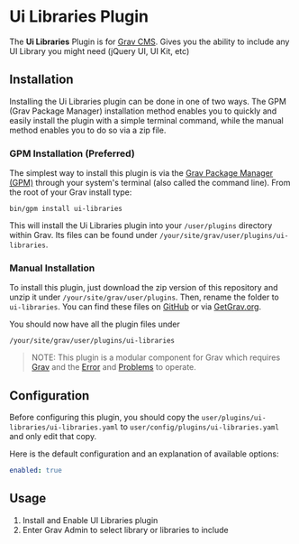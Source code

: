 # Ui Libraries Plugin

The **Ui Libraries** Plugin is for [Grav CMS](http://github.com/getgrav/grav). Gives you the ability to include any UI Library you might need (jQuery UI, UI Kit, etc)

## Installation

Installing the Ui Libraries plugin can be done in one of two ways. The GPM (Grav Package Manager) installation method enables you to quickly and easily install the plugin with a simple terminal command, while the manual method enables you to do so via a zip file.

### GPM Installation (Preferred)

The simplest way to install this plugin is via the [Grav Package Manager (GPM)](http://learn.getgrav.org/advanced/grav-gpm) through your system's terminal (also called the command line).  From the root of your Grav install type:

    bin/gpm install ui-libraries

This will install the Ui Libraries plugin into your `/user/plugins` directory within Grav. Its files can be found under `/your/site/grav/user/plugins/ui-libraries`.

### Manual Installation

To install this plugin, just download the zip version of this repository and unzip it under `/your/site/grav/user/plugins`. Then, rename the folder to `ui-libraries`. You can find these files on [GitHub](https://github.com/a-media/grav-plugin-ui-libraries) or via [GetGrav.org](http://getgrav.org/downloads/plugins#extras).

You should now have all the plugin files under

    /your/site/grav/user/plugins/ui-libraries
	
> NOTE: This plugin is a modular component for Grav which requires [Grav](http://github.com/getgrav/grav) and the [Error](https://github.com/getgrav/grav-plugin-error) and [Problems](https://github.com/getgrav/grav-plugin-problems) to operate.

## Configuration

Before configuring this plugin, you should copy the `user/plugins/ui-libraries/ui-libraries.yaml` to `user/config/plugins/ui-libraries.yaml` and only edit that copy.

Here is the default configuration and an explanation of available options:

```yaml
enabled: true
```

## Usage

1. Install and Enable UI Libraries plugin
2. Enter Grav Admin to select library or libraries to include


